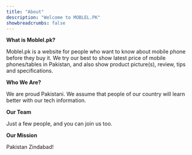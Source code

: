 ```yaml
---
title: "About"
description: "Welcome to MOBLEL.PK"
showbreadcrumbs: false
---
```

**What is Moblel.pk?**

Moblel.pk is a website for people who want to know about mobile phone before they buy it. We try our best to show latest price of mobile phones/tables in Pakistan, and also show product picture(s), review, tips and specifications.

**Who We Are?**

We are proud Pakistani. We assume that people of our country will learn better with our tech information.

**Our Team**

Just a few people, and you can join us too.

**Our Mission**

Pakistan Zindabad!
